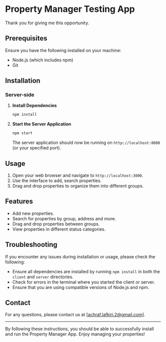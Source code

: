# Property Manager Testing App

Thank you for giving me this opportunity.

## Prerequisites

Ensure you have the following installed on your machine:

- Node.js (which includes npm)
- Git

## Installation

### Server-side

1. **Install Dependencies**

    ```sh
    npm install
    ```

2. **Start the Server Application**

    ```sh
    npm start
    ```

    The server application should now be running on `http://localhost:8080` (or your specified port).

## Usage

1. Open your web browser and navigate to `http://localhost:3000`.
2. Use the interface to add, search properties.
3. Drag and drop properties to organize them into different groups.

## Features

- Add new properties.
- Search for properties by group, address and more.
- Drag and drop properties between groups.
- View properties in different status categories.

## Troubleshooting

If you encounter any issues during installation or usage, please check the following:

- Ensure all dependencies are installed by running `npm install` in both the `client` and `server` directories.
- Check for errors in the terminal where you started the client or server.
- Ensure that you are using compatible versions of Node.js and npm.

## Contact

For any questions, please contact us at [achraf.lafkiri.2@gmail.com].

---

By following these instructions, you should be able to successfully install and run the Property Manager App. Enjoy managing your properties!
